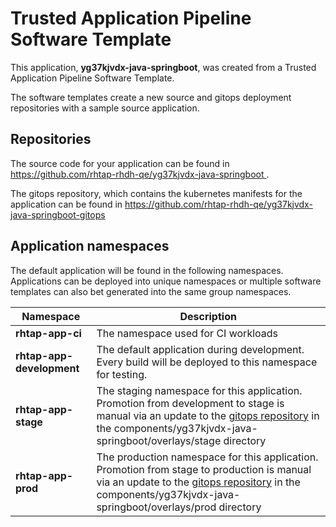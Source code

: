 # Trusted Application Pipeline Software Template

This application, **yg37kjvdx-java-springboot**, was created from a Trusted Application Pipeline Software Template.

The software templates create a new source and gitops deployment repositories with a sample source application. 

## Repositories

The source code for your application can be found in [https://github.com/rhtap-rhdh-qe/yg37kjvdx-java-springboot ](https://github.com/rhtap-rhdh-qe/yg37kjvdx-java-springboot ).
 
The gitops repository, which contains the kubernetes manifests for the application can be found in 
[https://github.com/rhtap-rhdh-qe/yg37kjvdx-java-springboot-gitops ](https://github.com/rhtap-rhdh-qe/yg37kjvdx-java-springboot-gitops ) 

## Application namespaces 

The default application will be found in the following namespaces. Applications can be deployed into unique namespaces or multiple software templates can also bet generated into the same group namespaces.  

|  Namespace   |  Description   |  
| -------- | -------- |
| **rhtap-app-ci** | The namespace used for CI workloads |
| **rhtap-app-development** | The default application during development. Every build will be deployed to this namespace for testing. |
| **rhtap-app-stage** | The staging namespace for this application. Promotion from development to stage is manual via an update to the [gitops repository](https://github.com/rhtap-rhdh-qe/yg37kjvdx-java-springboot-gitops ) in the components/yg37kjvdx-java-springboot/overlays/stage directory |
| **rhtap-app-prod** | The production namespace for this application. Promotion from stage to production is manual via an update to the [gitops repository](https://github.com/rhtap-rhdh-qe/yg37kjvdx-java-springboot-gitops ) in the components/yg37kjvdx-java-springboot/overlays/prod directory |